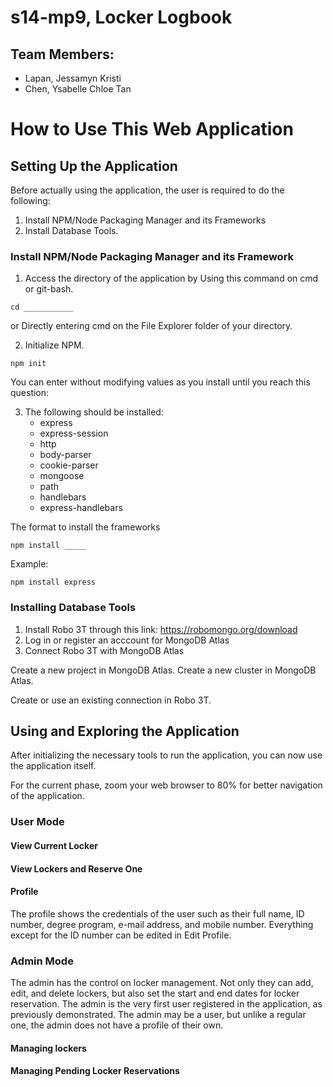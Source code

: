 # s14-mp9, Locker Logbook
## Team Members:
* Lapan, Jessamyn Kristi
* Chen, Ysabelle Chloe Tan

# How to Use This Web Application

## Setting Up the Application
Before actually using the application, the user is required to do the following:
1. Install NPM/Node Packaging Manager and its Frameworks
2. Install Database Tools.

### Install NPM/Node Packaging Manager and its Framework
1. Access the directory of the application by
Using this command on cmd or git-bash.
```
cd ___________
```

or
Directly entering cmd on the File Explorer folder of your directory.


2. Initialize NPM.
```
npm init
```
You can enter without modifying values as you install until you reach this question:


3. The following should be installed:
    * express
    * express-session
    * http
    * body-parser
    * cookie-parser
    * mongoose
    * path
    * handlebars
    * express-handlebars

The format to install the frameworks
```
npm install _____
```

Example:
```
npm install express
```

### Installing Database Tools
1. Install Robo 3T through this link: https://robomongo.org/download
2. Log in or register an acccount for MongoDB Atlas
3. Connect Robo 3T with MongoDB Atlas

Create a new project in MongoDB Atlas.
Create a new cluster in MongoDB Atlas.


Create or use an existing connection in Robo 3T.

## Using and Exploring the Application
After initializing the necessary tools to run the application, you can now use the application itself. 

For the current phase, zoom your web browser to 80% for better navigation of the application.

### User Mode

#### View Current Locker

#### View Lockers and Reserve One

#### Profile
The profile shows the credentials of the user such as their full name, ID number, degree program, e-mail address, and mobile number. 
Everything except for the ID number can be edited in Edit Profile. 

### Admin Mode
The admin has the control on locker management. Not only they can add, edit, and delete lockers, but also set the start and end dates for locker reservation. The admin is the very first user registered in the application, as previously demonstrated.
The admin may be a user, but unlike a regular one, the admin does not have a profile of their own.

#### Managing lockers


#### Managing Pending Locker Reservations
